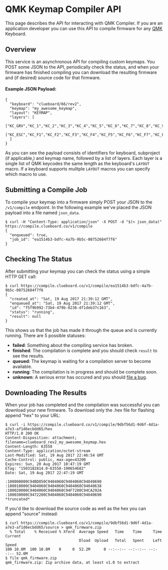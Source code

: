 # QMK Keymap Compiler API

This page describes the API for interacting with QMK Compiler. If you are an application developer you can use this API to compile firmware for any [QMK](http://qmk.fm) Keyboard.

## Overview

This service is an asynchronous API for compiling custom keymaps. You POST some JSON to the API, periodically check the status, and when your firmware has finished compiling you can download the resulting firmware and (if desired) source code for that firmware.

#### Example JSON Payload:

```
{
  "keyboard": "clueboard/66/rev2",
  "keymap": "my_awesome_keymap",
  "layout": "KEYMAP",
  "layers": [
    ["KC_GRV","KC_1","KC_2","KC_3","KC_4","KC_5","KC_6","KC_7","KC_8","KC_9","KC_0","KC_MINS","KC_EQL","KC_GRV","KC_BSPC","KC_PGUP","KC_TAB","KC_Q","KC_W","KC_E","KC_R","KC_T","KC_Y","KC_U","KC_I","KC_O","KC_P","KC_LBRC","KC_RBRC","KC_BSLS","KC_PGDN","KC_CAPS","KC_A","KC_S","KC_D","KC_F","KC_G","KC_H","KC_J","KC_K","KC_L","KC_SCLN","KC_QUOT","KC_NUHS","KC_ENT","KC_LSFT","KC_NUBS","KC_Z","KC_X","KC_C","KC_V","KC_B","KC_N","KC_M","KC_COMM","KC_DOT","KC_SLSH","KC_RO","KC_RSFT","KC_UP","KC_LCTL","KC_LGUI","KC_LALT","KC_MHEN","KC_SPC","KC_SPC","KC_HENK","KC_RALT","KC_RCTL","MO(1)","KC_LEFT","KC_DOWN","KC_RIGHT"],
    ["KC_ESC","KC_F1","KC_F2","KC_F3","KC_F4","KC_F5","KC_F6","KC_F7","KC_F8","KC_F9","KC_F10","KC_F11","KC_F12","KC_TRNS","KC_DEL","BL_STEP","KC_TRNS","KC_TRNS","KC_TRNS","KC_TRNS","KC_TRNS","KC_TRNS","_______","KC_TRNS","KC_PSCR","KC_SLCK","KC_PAUS","KC_TRNS","KC_TRNS","KC_TRNS","KC_TRNS","KC_TRNS","KC_TRNS","KC_TRNS","KC_TRNS","KC_TRNS","KC_TRNS","KC_TRNS","KC_TRNS","KC_TRNS","KC_TRNS","KC_TRNS","KC_TRNS","KC_TRNS","KC_TRNS","KC_TRNS","KC_TRNS","KC_TRNS","KC_TRNS","KC_TRNS","KC_TRNS","KC_TRNS","KC_TRNS","KC_TRNS","KC_TRNS","KC_TRNS","KC_TRNS","KC_TRNS","KC_TRNS","KC_PGUP","KC_TRNS","KC_TRNS","KC_TRNS","KC_TRNS","KC_TRNS","KC_TRNS","KC_TRNS","KC_TRNS","KC_TRNS","MO(1)","KC_LEFT","KC_PGDN","KC_RGHT"]
  ]
}
```

As you can see the payload consists of identifiers for keyboard, subproject (if applicable,) and keymap name, followed by a list of layers. Each layer is a single list of QMK keycodes the same length as the keyboard's `LAYOUT` macro. If a keyboard supports mulitple `LAYOUT` macros you can specify which macro to use.

## Submitting a Compile Job

To compile your keymap into a firmware simply POST your JSON to the `/v1/compile` endpoint. In the following example we've placed the JSON payload into a file named `json_data`.

```
$ curl -H "Content-Type: application/json" -X POST -d "$(< json_data)" https://compile.clueboard.co/v1/compile
{
  "enqueued": true,
  "job_id": "ea1514b3-bdfc-4a7b-9b5c-08752684f7f6"
}
```

## Checking The Status

After submitting your keymap you can check the status using a simple HTTP GET call:

```
$ curl https://compile.clueboard.co/v1/compile/ea1514b3-bdfc-4a7b-9b5c-08752684f7f6
{
  "created_at": "Sat, 19 Aug 2017 21:39:12 GMT",
  "enqueued_at": "Sat, 19 Aug 2017 21:39:12 GMT",
  "id": "f5f9b992-73b4-479b-8236-df1deb37c163",
  "status": "running",
  "result": null
}
```

This shows us that the job has made it through the queue and is currently running. There are 5 possible statuses:

* **failed**: Something about the compiling service has broken.
* **finished**: The compilation is complete and you should check `result` to see the results.
* **queued**: The keymap is waiting for a compilation server to become available.
* **running**: The compilation is in progress and should be complete soon.
* **unknown**: A serious error has occured and you should [file a bug](https://github.com/qmk/qmk_compiler_api/issues).

## Downloading The Results

When your job has completed and the compilation was successful you can download your new firmware. To download only the .hex file for flashing append "hex" to your URL:

```
$ curl -i https://compile.clueboard.co/v1/compile/9dbf56d1-9d6f-4d1a-a7e3-af1d6ecbdd65/hex
HTTP/1.0 200 OK
Content-Disposition: attachment; filename=clueboard_rev2_my_awesome_keymap.hex
Content-Length: 63558
Content-Type: application/octet-stream
Last-Modified: Sat, 19 Aug 2017 22:46:54 GMT
Cache-Control: public, max-age=43200
Expires: Sun, 20 Aug 2017 10:47:19 GMT
ETag: "1503182814.0-63558-190654682"
Date: Sat, 19 Aug 2017 22:47:19 GMT

:100000000C94BD050C9404060C9404060C94040690
:100010000C9404060C9404060C9404060C94040638
:100020000C9404060C9404060C94F7280C94CA292A
:100030000C9472200C9404060C9404060C94040690
*truncated*
```

If you'd like to download the source code as well as the hex you can append "source" instead:

```
$ curl https://compile.clueboard.co/v1/compile/9dbf56d1-9d6f-4d1a-a7e3-af1d6ecbdd65/source > qmk_firmware.zip
  % Total    % Received % Xferd  Average Speed   Time    Time     Time  Current
                                 Dload  Upload   Total   Spent    Left  Speed
100 10.8M  100 10.8M    0     0  52.2M      0 --:--:-- --:--:-- --:--:-- 52.0M
$ file qmk_firmware.zip
qmk_firmware.zip: Zip archive data, at least v1.0 to extract
```
